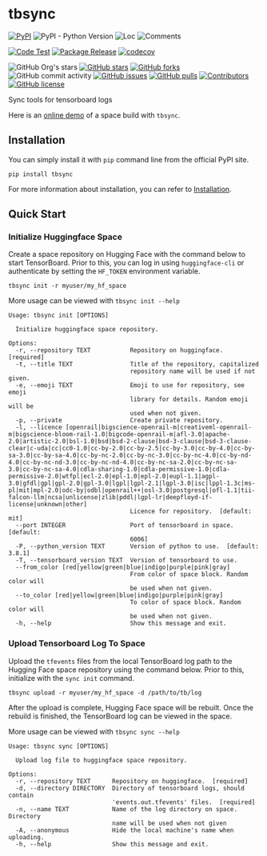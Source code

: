 # tbsync

[![PyPI](https://img.shields.io/pypi/v/tbsync)](https://pypi.org/project/tbsync/)
![PyPI - Python Version](https://img.shields.io/pypi/pyversions/tbsync)
![Loc](https://img.shields.io/endpoint?url=https://gist.githubusercontent.com/narugo1992/69c61702892a7c14b2aa26f6c676a220/raw/loc.json)
![Comments](https://img.shields.io/endpoint?url=https://gist.githubusercontent.com/narugo1992/69c61702892a7c14b2aa26f6c676a220/raw/comments.json)

[![Code Test](https://github.com/deepghs/tbsync/workflows/Code%20Test/badge.svg)](https://github.com/deepghs/tbsync/actions?query=workflow%3A%22Code+Test%22)
[![Package Release](https://github.com/deepghs/tbsync/workflows/Package%20Release/badge.svg)](https://github.com/deepghs/tbsync/actions?query=workflow%3A%22Package+Release%22)
[![codecov](https://codecov.io/gh/deepghs/tbsync/branch/main/graph/badge.svg?token=XJVDP4EFAT)](https://codecov.io/gh/deepghs/tbsync)

![GitHub Org's stars](https://img.shields.io/github/stars/deepghs)
[![GitHub stars](https://img.shields.io/github/stars/deepghs/tbsync)](https://github.com/deepghs/tbsync/stargazers)
[![GitHub forks](https://img.shields.io/github/forks/deepghs/tbsync)](https://github.com/deepghs/tbsync/network)
![GitHub commit activity](https://img.shields.io/github/commit-activity/m/deepghs/tbsync)
[![GitHub issues](https://img.shields.io/github/issues/deepghs/tbsync)](https://github.com/deepghs/tbsync/issues)
[![GitHub pulls](https://img.shields.io/github/issues-pr/deepghs/tbsync)](https://github.com/deepghs/tbsync/pulls)
[![Contributors](https://img.shields.io/github/contributors/deepghs/tbsync)](https://github.com/deepghs/tbsync/graphs/contributors)
[![GitHub license](https://img.shields.io/github/license/deepghs/tbsync)](https://github.com/deepghs/tbsync/blob/master/LICENSE)

Sync tools for tensorboard logs

Here is an [online demo](https://huggingface.co/spaces/narugo/tbsync_demo) of a space build with `tbsync`.

## Installation

You can simply install it with `pip` command line from the official PyPI site.

```shell
pip install tbsync
```

For more information about installation, you can refer
to [Installation](https://deepghs.github.io/tbsync/main/tutorials/installation/index.html).

## Quick Start

### Initialize Huggingface Space

Create a space repository on Hugging Face with the command below to start TensorBoard. Prior to this, you can log in
using `huggingface-cli` or authenticate by setting the `HF_TOKEN` environment variable.

```shell
tbsync init -r myuser/my_hf_space
```

More usage can be viewed with `tbsync init --help`

```text
Usage: tbsync init [OPTIONS]

  Initialize huggingface space repository.

Options:
  -r, --repository TEXT           Repository on huggingface.  [required]
  -t, --title TEXT                Title of the repository, capitalized
                                  repository name will be used if not given.
  -e, --emoji TEXT                Emoji to use for repository, see emoji
                                  library for details. Random emoji will be
                                  used when not given.
  -p, --private                   Create private repository.
  -l, --licence [openrail|bigscience-openrail-m|creativeml-openrail-m|bigscience-bloom-rail-1.0|bigcode-openrail-m|afl-3.0|apache-2.0|artistic-2.0|bsl-1.0|bsd|bsd-2-clause|bsd-3-clause|bsd-3-clause-clear|c-uda|cc|cc0-1.0|cc-by-2.0|cc-by-2.5|cc-by-3.0|cc-by-4.0|cc-by-sa-3.0|cc-by-sa-4.0|cc-by-nc-2.0|cc-by-nc-3.0|cc-by-nc-4.0|cc-by-nd-4.0|cc-by-nc-nd-3.0|cc-by-nc-nd-4.0|cc-by-nc-sa-2.0|cc-by-nc-sa-3.0|cc-by-nc-sa-4.0|cdla-sharing-1.0|cdla-permissive-1.0|cdla-permissive-2.0|wtfpl|ecl-2.0|epl-1.0|epl-2.0|eupl-1.1|agpl-3.0|gfdl|gpl|gpl-2.0|gpl-3.0|lgpl|lgpl-2.1|lgpl-3.0|isc|lppl-1.3c|ms-pl|mit|mpl-2.0|odc-by|odbl|openrail++|osl-3.0|postgresql|ofl-1.1|tii-falcon-llm|ncsa|unlicense|zlib|pddl|lgpl-lr|deepfloyd-if-license|unknown|other]
                                  Licence for repository.  [default: mit]
  --port INTEGER                  Port of tensorboard in space.  [default:
                                  6006]
  -P, --python_version TEXT       Version of python to use.  [default: 3.8.1]
  -T, --tensorboard_version TEXT  Version of tensorboard to use.
  --from_color [red|yellow|green|blue|indigo|purple|pink|gray]
                                  From color of space block. Random color will
                                  be used when not given.
  --to_color [red|yellow|green|blue|indigo|purple|pink|gray]
                                  To color of space block. Random color will
                                  be used when not given.
  -h, --help                      Show this message and exit.
```

### Upload Tensorboard Log To Space

Upload the `tfevents` files from the local TensorBoard log path to the Hugging Face space repository using the command
below. Prior to this, initialize with the `sync init` command.

```shell
tbsync upload -r myuser/my_hf_space -d /path/to/tb/log

```

After the upload is complete, Hugging Face space will be rebuilt. Once the rebuild is finished, the TensorBoard log can
be viewed in the space.

More usage can be viewed with `tbsync sync --help`

```text
Usage: tbsync sync [OPTIONS]

  Upload log file to huggingface space repository.

Options:
  -r, --repository TEXT      Repository on huggingface.  [required]
  -d, --directory DIRECTORY  Directory of tensorboard logs, should contain
                             'events.out.tfevents' files.  [required]
  -n, --name TEXT            Name of the log directory on space. Directory
                             name will be used when not given
  -A, --anonymous            Hide the local machine's name when uploading.
  -h, --help                 Show this message and exit.
```

